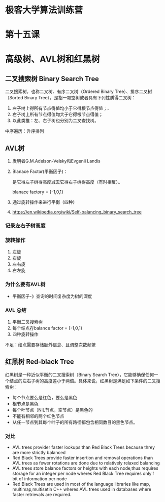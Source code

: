 # 极客大学算法训练营

# 第十五课

# 高级树、AVL树和红黑树

## 二叉搜索树 Binary Search Tree

二叉搜索树，也称二叉树、有序二叉树（Ordered Binary Tree）、排序二叉树（Sorted Binary Tree），是指一颗空树或者具有下列性质得二叉树：

1. 左子树上得所有节点得值均小于它得根节点得值；、
2. 右子树上所有节点得值均大于它得根节点得值；
3. 以此类推：左、右子树也分别为二叉查找树。



中序遍历：升序排列



## AVL树

1. 发明者G.M.Adelson-Velsky和Evgenii Landis

2. Blanace Factor(平衡因子)：

   是它得左子树得高度减去它得右子树得高度（有时相反）。

   blanace factory = {-1,0,1}

3. 通过旋转操作来进行平衡（四种）

4. https://en.wikipedia.org/wiki/Self-balancing_binary_search_tree

### 记录左右子树高度

### 旋转操作

1. 左旋
2. 右旋
3. 左右旋
4. 右左旋

### 为什么要有AVL树

* 平衡因子-》查询的时间复杂度为树的深度

### AVL 总结

1. 平衡二叉搜索树
2. 每个结点存balance factor = {-1,0,1}
3. 四种旋转操作



不足：结点需要存储额外信息、且调整次数频繁



## 红黑树 Red-black Tree

红黑树是一种近似平衡的二叉搜索树（Binary Search Tree），它能够确保任何一个结点的左右子树的高度差小于两倍。具体来说，红黑树是满足如下条件的二叉搜索树：

* 每个节点要么是红色，要么是黑色
* 根节点是黑色
* 每个叶节点（NIL节点，空节点）是黑色的
* 不能有相邻的两个红色节点
* 从任一节点到其每个叶子的所有路径都包含相同数目的黑色节点。



### 对比

* AVL trees provider faster lookups than Red Black Trees because threy are more strictly balanced
* Red Black Trees provide faster insertion and removal operations than AVL trees as fewer rotations are done due to relatively relaxed balancing
* AVL trees store balance factors or heights with each node,thus requires storage for an integer per node wheres Red Black Tree requires only 1 bit of information per node
* Red Black Trees are used in most of the language libraries like map, multimap,multisetin C++ wheres AVL trees used in databases where faster retrievals are required.

